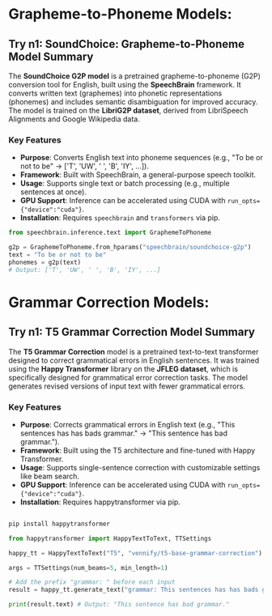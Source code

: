 # Grapheme-to-Phoneme Models:

## Try n1: SoundChoice: Grapheme-to-Phoneme Model Summary

The **SoundChoice G2P model** is a pretrained grapheme-to-phoneme (G2P) conversion tool for English, built using the **SpeechBrain** framework. It converts written text (graphemes) into phonetic representations (phonemes) and includes semantic disambiguation for improved accuracy. The model is trained on the **LibriG2P dataset**, derived from LibriSpeech Alignments and Google Wikipedia data.

### Key Features
- **Purpose**: Converts English text into phoneme sequences (e.g., "To be or not to be" → ['T', 'UW', ' ', 'B', 'IY', ...]).
- **Framework**: Built with SpeechBrain, a general-purpose speech toolkit.
- **Usage**: Supports single text or batch processing (e.g., multiple sentences at once).
- **GPU Support**: Inference can be accelerated using CUDA with `run_opts={"device":"cuda"}`.
- **Installation**: Requires `speechbrain` and `transformers` via pip.


```python
from speechbrain.inference.text import GraphemeToPhoneme

g2p = GraphemeToPhoneme.from_hparams("speechbrain/soundchoice-g2p")
text = "To be or not to be"
phonemes = g2p(text)
# Output: ['T', 'UW', ' ', 'B', 'IY', ...]
```

# Grammar Correction Models:

## Try n1: T5 Grammar Correction Model Summary

The **T5 Grammar Correction** model is a pretrained text-to-text transformer designed to correct grammatical errors in English sentences. It was trained using the **Happy Transformer** library on the **JFLEG dataset**, which is specifically designed for grammatical error correction tasks. The model generates revised versions of input text with fewer grammatical errors.

### Key Features
- **Purpose**: Corrects grammatical errors in English text (e.g., "This sentences has has bads grammar." → "This sentence has bad grammar.").
- **Framework**: Built using the T5 architecture and fine-tuned with Happy Transformer.
- **Usage**: Supports single-sentence correction with customizable settings like beam search.
- **GPU Support**: Inference can be accelerated using CUDA with `run_opts={"device":"cuda"}`.
- **Installation**: Requires happytransformer via pip.

```python

pip install happytransformer

from happytransformer import HappyTextToText, TTSettings

happy_tt = HappyTextToText("T5", "vennify/t5-base-grammar-correction")

args = TTSettings(num_beams=5, min_length=1)

# Add the prefix "grammar: " before each input 
result = happy_tt.generate_text("grammar: This sentences has has bads grammar.", args=args)

print(result.text) # Output: "This sentence has bad grammar."

```